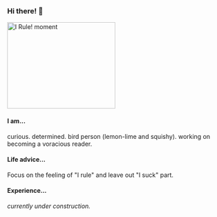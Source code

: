 ### Hi there! 👋

<img src="https://media.giphy.com/media/v1.Y2lkPTc5MGI3NjExMjUzbWZhbmp3cjBkMjk3bmN3dDFnYzN2Y25nN3NiZHpjdTV5cTJocCZlcD12MV9pbnRlcm5hbF9naWZfYnlfaWQmY3Q9Zw/Rhf0uSWt1P2TFqVMZK/giphy.gif" alt="I Rule! moment" width="250" height="200">

#### I am...
curious. determined. bird person (lemon-lime and squishy). working on becoming a voracious reader.

#### Life advice...
Focus on the feeling of "I rule" and leave out "I suck" part.

#### Experience...
*currently under construction.*
